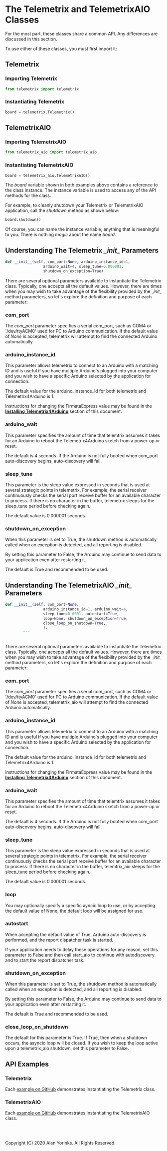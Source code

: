 # The Telemetrix and TelemetrixAIO Classes

For the most part, these classes share a common API. Any differences are discussed
in this section. 

To use either of these classes, you must first import it:

##  Telemetrix

### Importing Telemetrix

```python
from telemetrix import telemetrix
```

### Instantiating Telemetrix

```python
board = telemetrix.Telemetrix()
```

## TelemetrixAIO

### Importing TelemetrixAIO

```python
from telemetrix_aio import telemetrix_aio
```

### Instantiating TelemetrixAIO

```python
board = telemetrix_aio.TelemetrixAIO()
```

The *board* variable shown in both examples above contains a reference to the class instance. The
instance variable is used to access any of the API methods for the class.

For example, to cleanly shutdown your Telemetrix or TelemetrixAIO application, call
the *shutdown* method as shown below:

```python
board.shutdown()
```

Of course, you can name the instance variable, anything that is meaningful to you.
There is nothing *magic* about the name *board*.


## Understanding The Telemetrix *\__init__* Parameters
```python
def __init__(self, com_port=None, arduino_instance_id=1,
                 arduino_wait=4, sleep_tune=0.000001,
                 shutdown_on_exception=True)
```
There are several optional parameters available to instantiate the Telemetrix class.
Typically, one accepts all the default values. However, there are times when you may wish 
to take advantage of the flexibility provided
by the \__init__ method parameters, so let's explore the definition and purpose
of each parameter:

### com_port
The *com_port* parameter specifies a serial com_port, such as COM4 or '/dev/ttyACM0'
 used for PC to Arduino communication. If the default value of _None_ is accepted,
 telemetrix will attempt to find the connected Arduino automatically.

### arduino_instance_id
 This parameter
allows telemetrix to connect to an Arduino with a matching ID and 
is useful if you have multiple Arduino's plugged into your computer
and you wish to have a specific Arduino selected by the application for connection.

The default value for the arduino_instance_id for both telemetrix and Telemetrix4Arduino is 1.

Instructions for changing the FirmataExpress value may be found
in the [**Installing Telemetrix4Arduino**](./telemetrix4arduino.md) section of this document.

### arduino_wait
This parameter specifies the amount of time that telemtrix assumes it takes for an Arduino 
to reboot the Telemetrix4Arduino sketch from a power-up or reset.

The default is 4 seconds. If the Arduino is not fully booted when com_port auto-discovery begins,
auto-discovery will fail.

### sleep_tune
This parameter is the sleep value expressed in seconds that is used at several strategic
points in telemetrix. For example, the serial receiver continuously checks the serial port receive
buffer for an available
character to process. If there is no character in the
buffer, telemetrix sleeps for the sleep_tune period before checking again.

The default value is 0.000001 seconds.

### shutdown_on_exception
When this parameter is set to True, the shutdown method is automatically
called when an exception is detected, and all reporting is disabled.

By setting this parameter to False, the Arduino may continue to send data to
your application even after restarting it.

The default is True and recommended to be used.


## Understanding The TelemetrixAIO *\__init__* Parameters
```python
def __init__(self, com_port=None,
                 arduino_instance_id=1, arduino_wait=4,
                 sleep_tune=0.0001, autostart=True,
                 loop=None, shutdown_on_exception=True,
                 close_loop_on_shutdown=True,
                 ):
        """
        
```
There are several optional parameters available to instantiate the Telemetrix class.
Typically, one accepts all the default values. However, there are times when you may wish 
to take advantage of the flexibility provided
by the \__init__ method parameters, so let's explore the definition and purpose
of each parameter:

### com_port
The *com_port* parameter specifies a serial com_port, such as COM4 or '/dev/ttyACM0'
 used for PC to Arduino communication. If the default value of _None_ is accepted,
 telemetrix_aio will attempt to find the connected Arduino automatically.

### arduino_instance_id
 This parameter
allows telemetrix to connect to an Arduino with a matching ID and 
is useful if you have multiple Arduino's plugged into your computer
and you wish to have a specific Arduino selected by the application for connection.

The default value for the arduino_instance_id for both telemetrix and Telemetrix4Arduino is 1.

Instructions for changing the FirmataExpress value may be found
in the [**Installing Telemetrix4Arduino**](./telemetrix4arduino.md) section of this document.

### arduino_wait
This parameter specifies the amount of time that telemtrix assumes it takes for an Arduino 
to reboot the Telemetrix4Arduino sketch from a power-up or reset.

The default is 4 seconds. If the Arduino is not fully booted when com_port auto-discovery begins,
auto-discovery will fail.

### sleep_tune
This parameter is the sleep value expressed in seconds that is used at several strategic
points in telemetrix. For example, the serial receiver continuously checks the serial port receive
buffer for an available
character to process. If there is no character in the
buffer, telemtrix_aio sleeps for the sleep_tune period before checking again.

The default value is 0.000001 seconds.

### loop
You may optionally specify a specific ayncio loop to use, or by accepting the
default value of None, the default loop will be assigned for use.

### autostart
When accepting the default value of True, Arduino auto-discovery is performed, and
the report dispatcher task is started.

If your application needs to delay these operations for any reason, set this parameter to
False and then call start_aio to continue with autodiscovery and to start the 
report dispatcher task.


### shutdown_on_exception
When this parameter is set to True, the shutdown method is automatically
called when an exception is detected, and all reporting is disabled.

By setting this parameter to False, the Arduino may continue to send data to
your application even after restarting it.

The default is True and recommended to be used.

### close_loop_on_shutdown
The default for this parameter is True. If True, then when a shutdown occurs,
the asyncio loop will be closed. If you wish to keep the loop active upon a 
telemetrix_aio shutdown, set this parameter to False.

## API Examples

### Telemetrix
   Each [example on GitHub](https://github.com/MrYsLab/telemetrix/tree/master/examples) 
   demonstrates instantiating the Telemetrix class.
   
### TelemetrixAIO
   Each [example on GitHub](https://github.com/MrYsLab/telemetrix-aio/tree/master/examples) 
   demonstrates instantiating the TelemetrixAIO class.
   
<br>
<br>

Copyright (C) 2020 Alan Yorinks. All Rights Reserved.
